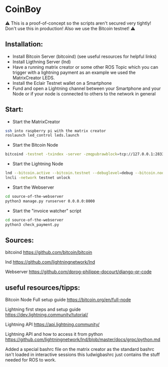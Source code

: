 # CoinBoy

:warning: This is a proof-of-concept so the scripts aren't secured very tightly! Don't use this in production! Also we use the Bitcoin testnet! :warning:

## Installation:

* Install Bitcoin Server (bitcoind) (see useful resources for helpful links)
* Install Ligthning Server (lnd)
* Have a running matrix creator or some other ROS Topic which you can trigger with a lightning payment as an example we used the MatrixCreator LEDS.
* Install the Eclair Testnet wallet on a Smartphone
* Fund and open a Lightning channel between your Smartphone and your Node or if your node is connected to others to the network in general

## Start:

* Start the MatrixCreator
```bash
ssh into raspberry pi with the matrix creator
roslaunch led_control leds.launch
```
* Start the Bitcoin Node
```bash
bitcoind -testnet -txindex -server -zmqpubrawblock=tcp://127.0.0.1:28332 -zmqpubrawtx=tcp://127.0.0.1:28333 -rpcuser=roboy -rpcpassword=roboynorth
```

* Start the Lightning Node
```bash
lnd --bitcoin.active --bitcoin.testnet --debuglevel=debug --bitcoin.node=bitcoind --bitcoind.rpcuser=roboy --bitcoind.rpcpass=roboynorth --bitcoind.zmqpubrawblock=tcp://127.0.0.1:28332 --bitcoind.zmqpubrawtx=tcp://127.0.0.1:28333 --nat --rpclisten=localhost:10009 --no-macaroons
lncli -network testnet unlock
```

* Start the Webserver
```bash
cd source-of-the-webserver
python3 manage.py runserver 0.0.0.0:8000
```

* Start the "invoice watcher" script
```bash
cd source-of-the-webserver
python3 check_payment.py
```

## Sources:

bitcoind
https://github.com/bitcoin/bitcoin

lnd
https://github.com/lightningnetwork/lnd

Webserver
https://github.com/dprog-philippe-docourt/django-qr-code

## useful resources/tipps:
Bitcoin Node Full setup guide
https://bitcoin.org/en/full-node

Lightning first steps and setup guide
https://dev.lightning.community/tutorial/

Lightning API
https://api.lightning.community/

Lightning API and how to access it from python
https://github.com/lightningnetwork/lnd/blob/master/docs/grpc/python.md

Added a special bashrc file on the matrix creator as the standard bashrc isn't loaded in interactive sessions this ludwigbashrc just contains the stuff needed for ROS to work.
